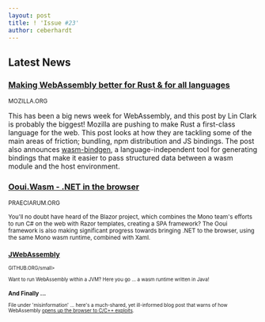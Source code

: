 ```yaml
---
layout: post
title: ! 'Issue #23'
author: ceberhardt
---
```


## Latest News

### [Making WebAssembly better for Rust & for all languages](https://hacks.mozilla.org/2018/03/making-webassembly-better-for-rust-for-all-languages/)

<small>MOZILLA.ORG</small>

This has been a big news week for WebAssembly, and this post by Lin Clark is probably the biggest! Mozilla are pushing to make Rust a first-class language for the web. This post looks at how they are tackling some of the main areas of friction; bundling, npm distribution and JS bindings. The post also announces [wasm-bindgen](https://github.com/alexcrichton/wasm-bindgen), a language-independent tool for generating bindings that make it easier to pass structured data between a wasm module and the host environment.

### [Ooui.Wasm - .NET in the browser](http://praeclarum.org/post/171899388348/oouiwasm-net-in-the-browser)

<small>PRAECIARUM.ORG

You'll no doubt have heard of the Blazor project, which combines the Mono team's efforts to run C# on the web with Razor templates, creating a SPA framework? The Ooui framework is also making significant progress towards bringing .NET to the browser, using the same Mono wasm runtime, combined with Xaml.

### [JWebAssembly](https://github.com/jcapsule/jwebassembly)

<small>GITHUB.ORG/small>

Want to run WebAssembly within a JVM? Here you go ... a wasm runtime written in Java!

### And Finally ...

File under 'misinformation' ... here's a much-shared, yet ill-informed blog post that warns of how WebAssembly [opens up the browser to C/C++ exploits](https://react-etc.net/entry/web-security-exploits-c-to-javascript-webassembly).
